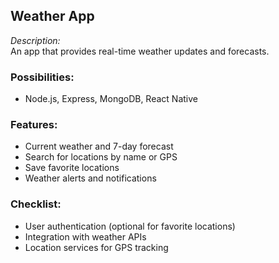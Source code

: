 ## Weather App

_Description:_  
An app that provides real-time weather updates and forecasts.

### Possibilities:

- Node.js, Express, MongoDB, React Native

### Features:

- Current weather and 7-day forecast
- Search for locations by name or GPS
- Save favorite locations
- Weather alerts and notifications

### Checklist:

- User authentication (optional for favorite locations)
- Integration with weather APIs
- Location services for GPS tracking
